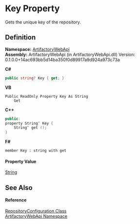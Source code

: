 # Key Property


Gets the unique key of the repository.



## Definition
**Namespace:** <a href="75b20af6-7197-02a5-e38f-f7b15eac4732">ArtifactoryWebApi</a>  
**Assembly:** ArtifactoryWebApi (in ArtifactoryWebApi.dll) Version: 0.1.0.0+14ac693bb5d14ba350f0d89917a9d924a973c73a

**C#**
``` C#
public string? Key { get; }
```
**VB**
``` VB
Public ReadOnly Property Key As String
	Get
```
**C++**
``` C++
public:
property String^ Key {
	String^ get ();
}
```
**F#**
``` F#
member Key : string with get
```



#### Property Value
<a href="https://learn.microsoft.com/dotnet/api/system.string" target="_blank" rel="noopener noreferrer">String</a>

## See Also


#### Reference
<a href="a6ddf40e-144d-1189-ed67-3ded4542ab2d">RepositoryConfiguration Class</a>  
<a href="75b20af6-7197-02a5-e38f-f7b15eac4732">ArtifactoryWebApi Namespace</a>  
